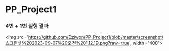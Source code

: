 # PP_Project1

### 4번 + 1번 실행 결과
<img src='https://github.com/Eziwon/PP_Project1/blob/master/screenshot/스크린샷%202023-09-07%20오전%201.12.19.png?raw=true', width="400">
